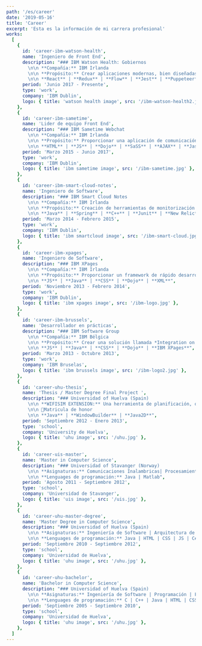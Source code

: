 ```yaml
---
path: '/es/career'
date: '2019-05-16'
title: 'Career'
excerpt: 'Esta es la información de mi carrera profesional'
works:
  [
    {
      id: 'career-ibm-watson-health',
      name: 'Ingeniero de Front End',
      description: "### IBM Watson Health: Gobiernos
        \n\n **Compañía:** IBM Irlanda
        \n\n **Propósito:** Crear aplicaciones modernas, bien diseñadas, localizables y mantenibles para mejorar la calidad de la sanidad y servicios humanos de nuestros clientes gubernamentales.
        \n\n **React** | **Redux** | **Flow** | **Jest** | **Puppeteer**",
      period: 'Junio 2017 - Presente',
      type: 'work',
      company: 'IBM Dublin',
      logo: { title: 'watson health image', src: '/ibm-watson-health2.jpg' },
    },
    {
      id: 'career-ibm-sametime',
      name: 'Lider de equipo Front End',
      description: "### IBM Sametime Webchat
        \n\n **Compañía:** IBM Irlanda
        \n\n **Propósito:** Proporcionar una aplicación de comunicación y colaboración para empresas llamada Sametime. Proporcionar también la integración de Sametime a otros productos de IBM.
        \n\n **HTML** | **JS** | **Dojo** | **SaSS** | **AJAX** | **Jasmine**",
      period: 'Marzo 2015 - Junio 2017',
      type: 'work',
      company: 'IBM Dublin',
      logo: { title: 'ibm sametime image', src: '/ibm-sametime.jpg' },
    },
    {
      id: 'career-ibm-smart-cloud-notes',
      name: 'Ingeniero de Software',
      description: "### IBM Smart Cloud Notes
        \n\n **Compañía:** IBM Irlanda
        \n\n **Propósito:** Creación de herramientas de monitorización para los sistemas centrales de IBM e-mail Cloud.
        \n\n **Java** | **Spring** | **C++** | **Junit** | **New Relic**",
      period: 'Marzo 2014 - Febrero 2015',
      type: 'work',
      company: 'IBM Dublin',
      logo: { title: 'ibm smartcloud image', src: '/ibm-smart-cloud.jpg' },
    },
    {
      id: 'career-ibm-xpages',
      name: 'Ingeniero de Software',
      description: "### IBM XPages
        \n\n **Compañía:** IBM Irlanda
        \n\n **Propósito:** Proporcionar un framework de rápido desarrollo web orientado a componentes que permita que los datos de IBM Notes y las bases de datos relacionales se muestren en todos los navegador y plataformas.
        \n\n **JS** | **Java** | **CSS** | **Dojo** | **XML**",
      period: 'Noviembre 2013 - Febrero 2014',
      type: 'work',
      company: 'IBM Dublin',
      logo: { title: 'ibm xpages image', src: '/ibm-logo.jpg' },
    },
    {
      id: 'career-ibm-brussels',
      name: 'Desarrollador en prácticas',
      description: "### IBM Software Group
        \n\n **Compañía:** IBM Bélgica
        \n\n **Propósito:** Crear una solución llamada *Integration on the Glass* que integra la información y herramientas más relevantes que los managers de IBM Benelux utilizan diariamente.
        \n\n **JS** | **Java** | **CSS** | **Dojo** | **IBM XPages**",
      period: 'Marzo 2013 - Octubre 2013',
      type: 'work',
      company: 'IBM Bruselas',
      logo: { title: 'ibm brussels image', src: '/ibm-logo2.jpg' },
    },
    {
      id: 'career-uhu-thesis',
      name: 'Thesis / Master Degree Final Project ',
      description: "### Universidad of Huelva (Spain)
        \n\n **WIFISIM EXTENSION:** Una herramienta de planificación, optimización y despliegue de comunicaciones inalámbricas.
        \n\n 🥇Matricula de honor
        \n\n **Java** | **WindowBuilder** | **Java2D**",
      period: 'Septiembre 2012 - Enero 2013',
      type: 'school',
      company: 'University de Huelva',
      logo: { title: 'uhu image', src: '/uhu.jpg' },
    },
    {
      id: 'career-uis-master',
      name: 'Master in Computer Science',
      description: "### Universidad of Stavanger (Norway)
        \n\n **Asignaturas:** Comunicaciones Inalambricas| Procesamiento de Imagenes | Seguridad de redes | Sistemas distribuidos | Análisis de fiabilidad | Reconición de patrones
        \n\n **Lenguages de programación:** Java | Matlab",
      period: 'Agosto 2011 - Septiembre 2012',
      type: 'school',
      company: 'Universidad de Stavanger',
      logo: { title: 'uis image', src: '/uis.jpg' },
    },
    {
      id: 'career-uhu-master-degree',
      name: 'Master Degree in Computer Science',
      description: "### Universidad of Huelva (Spain)
        \n\n **Asignaturas:** Ingeniería de Software | Arquitectura de computadores | Inteligencia artificial | Estructuras de datos | Redes | Bases de datos | Compiladores
        \n\n **Lenguages de programación:** Java | HTML | CSS | JS | C#",
      period: 'Septiembre 2010 - Septiembre 2012',
      type: 'school',
      company: 'Universidad de Huelva',
      logo: { title: 'uhu image', src: '/uhu.jpg' },
    },
    {
      id: 'career-uhu-bachelor',
      name: 'Bachelor in Computer Science',
      description: "### Universidad of Huelva (Spain)
        \n\n **Asignaturas:** Ingeniería de Software | Programación | Fundamento de los computadores | Estructuras de datos | Sistemas operativos | Bases de datos
        \n\n **Lenguages de programación:** C | C++ | Java | HTML | CSS | JS | C#",
      period: 'Septiembre 2005 - Septiembre 2010',
      type: 'school',
      company: 'Universidad de Huelva',
      logo: { title: 'uhu image', src: '/uhu.jpg' },
    },
  ]
---
```

